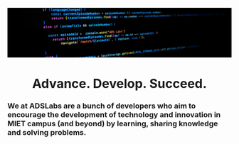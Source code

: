 ![Image](https://raw.githubusercontent.com/ads-labs/.github/refs/heads/main/profile/1729772427276.jpg)
<h1 align="center">Advance. Develop. Succeed.</h1>
<h3>We at ADSLabs are a bunch of developers who aim to encourage the development of technology and innovation in MIET campus (and beyond) by learning, sharing knowledge and solving problems.</h3>

